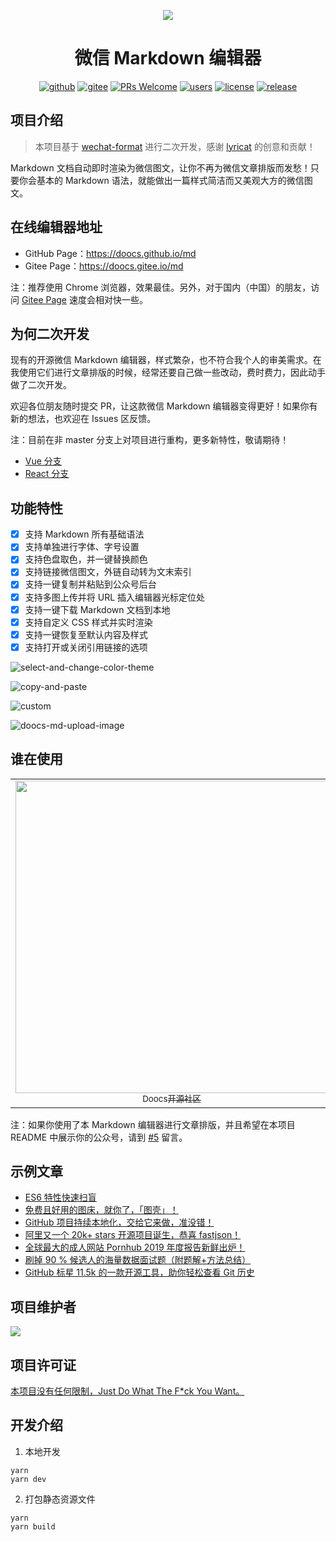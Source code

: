<p align="center">
  <a href="https://github.com/doocs/md">
    <img src="./assets/images/logo-2.png">
  </a>
</p>
<h1 align="center">微信 Markdown 编辑器</h1>

<div align="center">

[![github](https://badgen.net/badge/⭐/GitHub/cyan)](https://github.com/doocs/md) [![gitee](https://badgen.net/badge/⭐/Gitee/cyan)](https://gitee.com/doocs/md) [![PRs Welcome](https://badgen.net/badge/PRs/welcome/green)](../../pulls) [![users](https://badgen.net/badge/who's/using/green)](../../issues) [![license](https://badgen.net/github/license/doocs/md)](./LICENSE) [![release](https://img.shields.io/github/v/release/doocs/md.svg)](../../releases)

</div>

## 项目介绍
> 本项目基于 [wechat-format](https://github.com/lyricat/wechat-format) 进行二次开发，感谢 [lyricat](https://github.com/lyricat) 的创意和贡献！

Markdown 文档自动即时渲染为微信图文，让你不再为微信文章排版而发愁！只要你会基本的 Markdown 语法，就能做出一篇样式简洁而又美观大方的微信图文。

## 在线编辑器地址
- GitHub Page：https://doocs.github.io/md
- Gitee Page：https://doocs.gitee.io/md

注：推荐使用 Chrome 浏览器，效果最佳。另外，对于国内（中国）的朋友，访问 [Gitee Page](https://doocs.gitee.io/md) 速度会相对快一些。

## 为何二次开发
现有的开源微信 Markdown 编辑器，样式繁杂，也不符合我个人的审美需求。在我使用它们进行文章排版的时候，经常还要自己做一些改动，费时费力，因此动手做了二次开发。

欢迎各位朋友随时提交 PR，让这款微信 Markdown 编辑器变得更好！如果你有新的想法，也欢迎在 Issues 区反馈。

注：目前在非 master 分支上对项目进行重构，更多新特性，敬请期待！

- [Vue 分支](https://github.com/doocs/md/tree/m_create_vue)
- [React 分支](https://github.com/doocs/md/tree/chore-webpack)


## 功能特性
- [x] 支持 Markdown 所有基础语法
- [x] 支持单独进行字体、字号设置
- [x] 支持色盘取色，并一键替换颜色
- [x] 支持链接微信图文，外链自动转为文末索引
- [x] 支持一键复制并粘贴到公众号后台
- [x] 支持多图上传并将 URL 插入编辑器光标定位处
- [x] 支持一键下载 Markdown 文档到本地
- [x] 支持自定义 CSS 样式并实时渲染
- [x] 支持一键恢复至默认内容及样式
- [x] 支持打开或关闭引用链接的选项

<!-- 
![select-and-change-color-theme](./assets/images/doocs-md-select-and-change-color-theme.gif)

![copy-and-paste](./assets/images/doocs-md-copy-and-paste.gif)

![custom](./assets/images/doocs-md-custom-css.gif)

![doocs-md-upload-image](./assets/images/doocs-md-upload-image.gif) 
-->

![select-and-change-color-theme](https://imgkr.cn-bj.ufileos.com/32c05c23-6309-491f-bd0d-f22a62c944b4.gif)

![copy-and-paste](https://imgkr.cn-bj.ufileos.com/31f16c2f-480c-4ea3-bb89-89b6e14d18e5.gif)

![custom](https://imgkr.cn-bj.ufileos.com/bbf0a0b6-b817-4626-bf79-4e18df318681.gif)

![doocs-md-upload-image](https://imgkr.cn-bj.ufileos.com/97db3cd6-bddc-4eff-8635-472631b0a642.gif) 

## 谁在使用
<table>
    <tr>
      <td align="center" style="width: 160px;">
        <a href="https://github.com/doocs">
          <img src="https://user-images.githubusercontent.com/21008209/71453045-50269300-27c4-11ea-835d-084439d17d72.png" style="width: 500px;"><br>
          <sub>Doocs开源社区</sub>
        </a>
    </tr>
</table>

注：如果你使用了本 Markdown 编辑器进行文章排版，并且希望在本项目 README 中展示你的公众号，请到 [#5](https://github.com/doocs/md/issues/5) 留言。

## 示例文章
- [ES6 特性快速扫盲](https://mp.weixin.qq.com/s/I3EzOO0skf8xDCGtyYM5Lg)
- [免费且好用的图床，就你了，「图壳」！](https://mp.weixin.qq.com/s/0HhgHLo_tTRFZcC-CVjDbw)
- [GitHub 项目持续本地化，交给它来做，准没错！](https://mp.weixin.qq.com/s/KO4xHr4EI0YfjF0hiT3pbw)
- [阿里又一个 20k+ stars 开源项目诞生，恭喜 fastjson！](https://mp.weixin.qq.com/s/RNKDCK2KoyeuMeEs6GUrow)
- [全球最大的成人网站 Pornhub 2019 年度报告新鲜出炉！](https://mp.weixin.qq.com/s/LY5kOzof1h3I0bw7tCkV1Q)
- [刷掉 90 % 候选人的海量数据面试题（附题解+方法总结）](https://mp.weixin.qq.com/s/rjGqxUvrEqJNlo09GrT1Dw)
- [GitHub 标星 11.5k 的一款开源工具，助你轻松查看 Git 历史](https://mp.weixin.qq.com/s/PK-ikENqF13Lmqy2pcMhYQ)

## 项目维护者
<!-- ALL-CONTRIBUTORS-LIST:START - Do not remove or modify this section -->

<a href="https://opencollective.com/doocs-md/contributors.svg?width=890&button=true"><img src="https://opencollective.com/doocs-md/contributors.svg?width=890&button=false" /></a>

<!-- ALL-CONTRIBUTORS-LIST:END -->

## 项目许可证
[本项目没有任何限制，Just Do What The F*ck You Want。](LICENSE)


## 开发介绍

1. 本地开发
```
yarn 
yarn dev
```

2. 打包静态资源文件
```
yarn 
yarn build
```